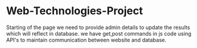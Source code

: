 # Web-Technologies-Project
Starting of the page we need to provide admin details to update the results which will reflect in database.
we have get,post commands in js code using API's to maintain communication between website and database.
